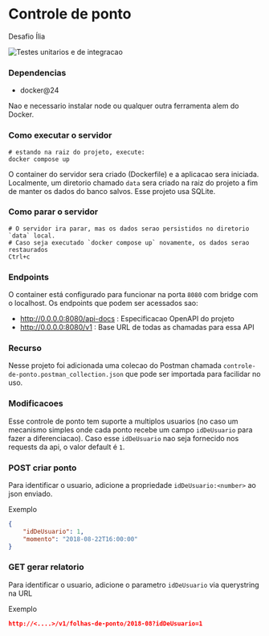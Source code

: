 # Controle de ponto 
Desafio Ília

![Testes unitarios e de integracao](https://github.com/thassio/ponto/actions/workflows/test/badge.svg)

### Dependencias

- docker@24

Nao e necessario instalar node ou qualquer outra ferramenta alem do Docker.

### Como executar o servidor

```
# estando na raiz do projeto, execute:
docker compose up
```

O container do servidor sera criado (Dockerfile) e a aplicacao sera iniciada. Localmente, um diretorio chamado `data` sera criado na raiz do projeto a fim de manter os dados do banco salvos. Esse projeto usa SQLite.

### Como parar o servidor

```
# O servidor ira parar, mas os dados serao persistidos no diretorio `data` local.
# Caso seja executado `docker compose up` novamente, os dados serao restaurados
Ctrl+c
```

### Endpoints

O container está configurado para funcionar na porta `8080` com bridge com o localhost. Os endpoints que podem ser acessados sao:

- http://0.0.0.0:8080/api-docs : Especificacao OpenAPI do projeto
- http://0.0.0.0:8080/v1 : Base URL de todas as chamadas para essa API

### Recurso

Nesse projeto foi adicionada uma colecao do Postman chamada `controle-de-ponto.postman_collection.json` que pode ser importada para facilidar no uso.

### Modificacoes

Esse controle de ponto tem suporte a multiplos usuarios (no caso um mecanismo simples onde cada ponto recebe um campo `idDeUsuario` para fazer a diferenciacao).
Caso esse `idDeUsuario` nao seja fornecido nos requests da api, o valor default é `1`.

### POST criar ponto

Para identificar o usuario, adicione a propriedade `idDeUsuario:<number>` ao json enviado.

Exemplo
```json
{
    "idDeUsuario": 1,
    "momento": "2018-08-22T16:00:00"
}
```

### GET gerar relatorio

Para identificar o usuario, adicione o parametro `idDeUsuario` via querystring na URL

Exemplo
```json
http://<....>/v1/folhas-de-ponto/2018-08?idDeUsuario=1
```
